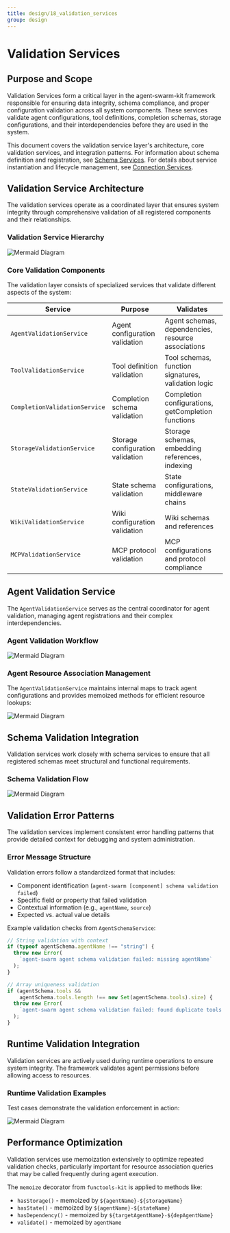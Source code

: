 ```yaml
---
title: design/18_validation_services
group: design
---
```


# Validation Services

## Purpose and Scope

Validation Services form a critical layer in the agent-swarm-kit framework responsible for ensuring data integrity, schema compliance, and proper configuration validation across all system components. These services validate agent configurations, tool definitions, completion schemas, storage configurations, and their interdependencies before they are used in the system.

This document covers the validation service layer's architecture, core validation services, and integration patterns. For information about schema definition and registration, see [Schema Services](#3.2). For details about service instantiation and lifecycle management, see [Connection Services](#3.3).

## Validation Service Architecture

The validation services operate as a coordinated layer that ensures system integrity through comprehensive validation of all registered components and their relationships.

### Validation Service Hierarchy

![Mermaid Diagram](./diagrams\18_Validation_Services_0.svg)

### Core Validation Components

The validation layer consists of specialized services that validate different aspects of the system:

| Service | Purpose | Validates |
|---------|---------|-----------|
| `AgentValidationService` | Agent configuration validation | Agent schemas, dependencies, resource associations |
| `ToolValidationService` | Tool definition validation | Tool schemas, function signatures, validation logic |
| `CompletionValidationService` | Completion schema validation | Completion configurations, getCompletion functions |
| `StorageValidationService` | Storage configuration validation | Storage schemas, embedding references, indexing |
| `StateValidationService` | State schema validation | State configurations, middleware chains |
| `WikiValidationService` | Wiki configuration validation | Wiki schemas and references |
| `MCPValidationService` | MCP protocol validation | MCP configurations and protocol compliance |

## Agent Validation Service

The `AgentValidationService` serves as the central coordinator for agent validation, managing agent registrations and their complex interdependencies.

### Agent Validation Workflow

![Mermaid Diagram](./diagrams\18_Validation_Services_1.svg)

### Agent Resource Association Management

The `AgentValidationService` maintains internal maps to track agent configurations and provides memoized methods for efficient resource lookups:

![Mermaid Diagram](./diagrams\18_Validation_Services_2.svg)

## Schema Validation Integration

Validation services work closely with schema services to ensure that all registered schemas meet structural and functional requirements.

### Schema Validation Flow

![Mermaid Diagram](./diagrams\18_Validation_Services_3.svg)

## Validation Error Patterns

The validation services implement consistent error handling patterns that provide detailed context for debugging and system administration.

### Error Message Structure

Validation errors follow a standardized format that includes:

- Component identification (`agent-swarm [component] schema validation failed`)
- Specific field or property that failed validation
- Contextual information (e.g., `agentName`, `source`)
- Expected vs. actual value details

Example validation checks from `AgentSchemaService`:

```typescript
// String validation with context
if (typeof agentSchema.agentName !== "string") {
  throw new Error(
    `agent-swarm agent schema validation failed: missing agentName`
  );
}

// Array uniqueness validation
if (agentSchema.tools && 
    agentSchema.tools.length !== new Set(agentSchema.tools).size) {
  throw new Error(
    `agent-swarm agent schema validation failed: found duplicate tools for agentName=${agentSchema.agentName} tools=[${agentSchema.tools}]`
  );
}
```

## Runtime Validation Integration

Validation services are actively used during runtime operations to ensure system integrity. The framework validates agent permissions before allowing access to resources.

### Runtime Validation Examples

Test cases demonstrate the validation enforcement in action:

![Mermaid Diagram](./diagrams\18_Validation_Services_4.svg)

## Performance Optimization

Validation services use memoization extensively to optimize repeated validation checks, particularly important for resource association queries that may be called frequently during agent execution.

The `memoize` decorator from `functools-kit` is applied to methods like:
- `hasStorage()` - memoized by `${agentName}-${storageName}`
- `hasState()` - memoized by `${agentName}-${stateName}`
- `hasDependency()` - memoized by `${targetAgentName}-${depAgentName}`
- `validate()` - memoized by `agentName`
